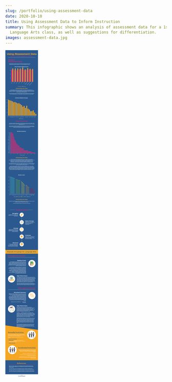 ```yaml
---
slug: /portfolio/using-assessment-data
date: 2020-10-10
title: Using Assessment Data to Inform Instruction
summary: This infographic shows an analysis of assessment data for a 1st-Grade
  Language Arts class, as well as suggestions for differentiation.
images: assessment-data.jpg
---
```


![](using-assessment-data-to-inform-instruction.png)
